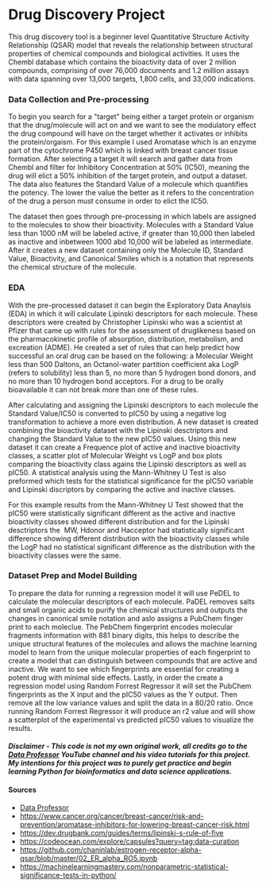 # Drug Discovery Project
This drug discovery tool is a beginner level Quantitative Structure Activity Relationship (QSAR) model that reveals the relationship between structural properties of chemical compounds and biological activities. It uses the Chembl database which contains the bioactivity data of over 2 million compounds, comprising of over 76,000 documents and 1.2 million assays with data spanning over 13,000 targets, 1,800 cells, and 33,000 indications.

### Data Collection and Pre-processing
To begin you search for a "target" being either a target protein or organism that the drug/molecule will act on and we want to see the modulatory effect the drug compound will have on the target whether it activates or inhibits the protein/orgaism. For this example I used Aromatase which is an enzyme part of the cytochrome P450 which is linked with breast cancer tissue formation. After selecting a target it will search and gather data from Chembl and filter for Inhibitory Concentration at 50% (IC50), meaning the drug will elict a 50% inhibition of the target protein, and output a dataset. The data also features the Standard Value of a molecule which quantifies the potency. The lower the value the better as it refers to the concentration of the drug a person must consume in order to elict the IC50.

The dataset then goes through pre-processing in which labels are assigned to the molecules to show their bioactivity. Molecules with a Standard Value less than 1000 nM will be labeled active, if greater than 10,000 then labeled as inactive and inbetween 1000 abd 10,000 will be labeled as intermediate. After it creates a new dataset containing only the Molecule ID, Standard Value, Bioactivity, and Canonical Smiles which is a notation that represents the chemical structure of the molecule.

### EDA
With the pre-processed dataset it can begin the Exploratory Data Anaylsis (EDA) in which it will calculate Lipinski descriptors for each molecule. These descriptors were created by Christopher Lipinski who was a scientist at Pfizer that came up with rules for the assessment of druglikeness based on the pharmacokinetic profile of absorption, distribution, metabolism, and excreation (ADME). He created a set of rules that can help predict how successful an oral drug can be based on the following: a Molecular Weight less than 500 Daltons, an Octanol-water partition coefficient aka LogP (refers to solubility) less than 5, no more than 5 hydrogen bond donors, and no more than 10 hydrogen bond acceptors. For a drug to be orally bioavailable it can not break more than one of these rules.

After calculating and assigning the Lipinski descriptors to each molecule the Standard Value/IC50 is converted to pIC50 by using a negative log transformation to achieve a more even distribution. A new dataset is created combining the bioactivity dataset with the Lipinski desctriptors and changing the Standard Value to the new pIC50 values. Using this new dataset it can create a Frequence plot of active and inactive bioactivity classes, a scatter plot of Molecular Weight vs LogP and box plots comparing the bioactivity class agains the Lipinski descriptors as well as pIC50. A statistical analysis using the Mann-Whitney U Test is also preformed which tests for the statistical significance for the pIC50 variable and Lipinski discriptors by comparing the active and inactive classes.

For this example results from the Mann-Whitney U Test showed that the pIC50 were statistically significant different as the active and inactive bioactivity classes showed different distribution and for the Lipinski desctriptors the  MW, Hdonor and Hacceptor had statistically significant difference showing different distribution with the bioactivity classes while the LogP had no statistical significant difference as the distribution with the bioactivity classes were the same.

### Dataset Prep and Model Building
To prepare the data for running a regression model it will use PeDEL to calculate the molecular descriptors of each molecule. PaDEL removes salts and small organic acids to purify the chemical structures and outputs the changes in canonical smile notation and aslo assigns a PubChem finger print to each moleclue. The PebChem fingerprint encodes molecular fragments information with 881 binary digits, this helps to describe the unique structural features of the molecules and allows the machine learning model to learn from the unique molecular properties of each fingerprint to create a model that can distinguish between compounds that are active and inactive. We want to see which fingerprints are essential for creating a potent drug with minimal side effects. Lastly, in order the create a regression model using Random Forrest Regressor it will set the PubChem fingerprints as the X input and the pIC50 values as the Y output. Then remove all the low variance values and split the data in a 80/20 ratio. Once running Random Forrest Regressor it will produce an r2 value and will show a scatterplot of the experimental vs predicted pIC50 values to visualize the results.

#### *Disclaimer - This code is not my own original work, all credits go to the [Data Professor](https://www.youtube.com/@DataProfessor) YouTube channel and his video tutorials for this project. My intentions for this project was to purely get practice and begin learning Python for bioinformatics and data science applications.* 

#### Sources
- [Data Professor](https://www.youtube.com/watch?v=plVLRashaA8&list=PLtqF5YXg7GLlQJUv9XJ3RWdd5VYGwBHrP)
- https://www.cancer.org/cancer/breast-cancer/risk-and-prevention/aromatase-inhibitors-for-lowering-breast-cancer-risk.html
- https://dev.drugbank.com/guides/terms/lipinski-s-rule-of-five
- https://codeocean.com/explore/capsules?query=tag:data-curation
- https://github.com/chaninlab/estrogen-receptor-alpha-qsar/blob/master/02_ER_alpha_RO5.ipynb
- https://machinelearningmastery.com/nonparametric-statistical-significance-tests-in-python/
